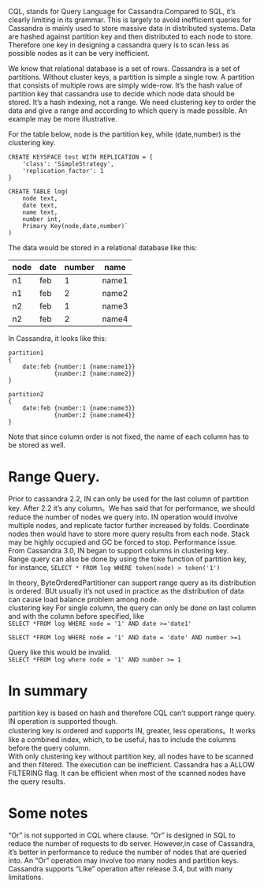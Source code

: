 CQL, stands for Query Language for Cassandra.Compared to SQL, it’s clearly limiting in its grammar. This is largely to avoid inefficient queries for Cassandra is mainly used to store massive data in distributed systems. Data are hashed against partition key and then distributed to each node to store. Therefore one key in designing a cassandra query is to scan less as possible nodes as it can be very inefficient.    
      
We know that relational database is a set of rows. Cassandra is a set of partitions. Without cluster keys, a partition is simple a single row. A partition that consists of multiple rows are simply wide-row. It’s the hash value of partition key that cassandra use to decide which node data should be stored. It’s a hash indexing, not a range. We  need clustering key to order the data and give a range and according to which query is made possible. An example may be more illustrative.  
   
For the table below, node is the partition key, while (date,number) is the clustering key.  
  
```  
CREATE KEYSPACE test WITH REPLICATION = {  
    'class': 'SimpleStrategy',   
    'replication_factor': 1   
}
```
```
CREATE TABLE log(    
    node text,    
    date text,    
    name text,  
    number int,  
    Primary Key(node,date,number)`  
)
```


The data would be stored in a relational database like this:  

node |  date | number | name   
-----|-------|--------|-----
n1  |   feb |  1   |    name1    
n1  |   feb |  2   |    name2  
n2  |   feb |  1   |    name3  
n2  |   feb |  2   |    name4  
    
In Cassandra, it looks like this:    
   
```
partition1
{
    date:feb {number:1 {name:name1}} 
             {number:2 {name:name2}}
}
```
```
partition2
{
    date:feb {number:1 {name:name3}} 
             {number:2 {name:name4}}
}
```
Note that since column order is not fixed, the name of each column has to be stored as well.   
  
#  Range Query.   
Prior to cassandra 2.2,  IN can only be used for the last column of partition key. After 2.2 it’s any column。We has said that for performance, we should reduce the number of nodes we query into. IN operation would involve multiple nodes, and replicate factor further increased by folds. Coordinate nodes then would have to store more query results from each node. Stack may be highly occupied and GC be forced to stop. Performance issue.   
From Cassandra 3.0, IN began to support columns in clustering key.   
Range query can also be done by using the toke function of partition key, for instance, `SELECT * FROM log WHERE token(node) > token('1')`    


In theory, ByteOrderedPartitioner  can support range query as its distribution is ordered. BUt usually it’s not used in practice as the distribution of data can cause load balance problem among node.   
clustering key
For single column, the query can only be done on last column and with the column before specified, like    
`SELECT *FROM log WHERE node = '1' AND date >='date1'`   

`SELECT *FROM log WHERE node = '1' AND date = 'date' AND number >=1`  


Query like this would be invalid.   
`SELECT *FROM log where node = '1' AND number >= 1`      


#  In summary    
partition key is based on hash and therefore CQL can’t support range query. IN operation is supported though.   
clustering key is ordered and supports IN, greater, less operations。It works like a combined index, which, to be useful, has to include the columns before the query column.    
With only clustering key without partition key, all nodes have to be scanned and then filtered. The execution can be inefficient. Cassandra has a ALLOW FILTERING flag. It can be efficient when most of the scanned nodes have the query results.    
   
   
#  Some notes   
“Or” is not supported in CQL where clause. “Or” is designed in SQL to reduce the number of requests to db server. However,in case of Cassandra, it’s better in performance to reduce the number of nodes that are queried into. An “Or”  operation may involve too many nodes and partition keys.    
Cassandra supports “Like” operation after release 3.4, but with many limitations.   



